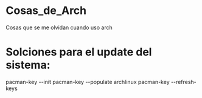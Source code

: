 # Cosas_de_Arch
Cosas que se me olvidan cuando uso arch

# Solciones para el update del sistema:

 pacman-key --init 
 pacman-key --populate archlinux 
 pacman-key --refresh-keys 
